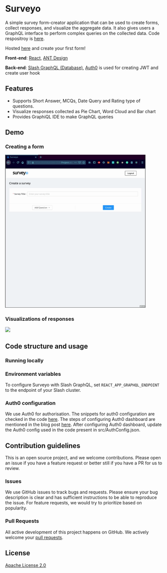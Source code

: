 # Surveyo

A simple survey form-creator application that can be used to create forms, collect responses, and visualize the aggregate data. It also gives users a GraphQL interface to perform complex queries on the collected data. Code respositroy is [here](https://github.com/rahulgurnani/surveyo).

Hosted [here](https://surveyo.one-click.cloud.dgraph.io/) and create your first form! 


**Front-end**: [React](https://reactjs.org/), [ANT Design](https://ant.design/)

**Back-end**: [Slash GraphQL (Database)](https://dgraph.io/slash-graphql), [Auth0](https://auth0.com/) is used for creating JWT and create user hook 

## Features
- Supports Short Answer, MCQs, Date Query and Rating type of questions.
- Visualize responses collected as Pie Chart, Word Cloud and Bar chart
- Provides GraphiQL IDE to make GraphQL queries

## Demo
### Creating a form

<img src="public/Create-Form.gif" width="450" />

### Visualizations of responses
<img src="public/Charts.gif" width="450" />

## Code structure and usage

### Running locally

### Environment variables

To configure Surveyo with Slash GraphQL, set `REACT_APP_GRAPHQL_ENDPOINT` to the endpoint of your Slash cluster.

### Auth0 configuration
We use Auth0 for authorisation. The snippets for auth0 configuration are checked in the code [here](https://github.com/rahulgurnani/surveyo/tree/master/auth0_snippets). The steps of configuring Auth0 dashboard are mentioned in the blog post [here](https://dgraph.io/blog/post/surveyo-into/). 
After configuring Auth0 dashboard, update the Auth0 config used in the code present in src/AuthConfig.json.

## Contribution guidelines
This is an open source project, and we welcome contributions. Please open an issue if you have a feature request or better still if you have a PR for us to review. 

### Issues
We use GitHub issues to track bugs and requests. Please ensure your bug description is clear and has sufficient instructions to be able to reproduce the issue. For feature requests, we would try to prioritize based on popularity. 

### Pull Requests

All active development of this project happens on GitHub. We actively welcome your [pull requests](https://docs.github.com/en/github/collaborating-with-issues-and-pull-requests/creating-a-pull-request).

## License

[Apache License 2.0](LICENSE)
